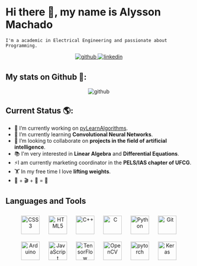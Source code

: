 # Hi there 👋, my name is Alysson Machado
```
I'm a academic in Electrical Engineering and passionate about Programming.
```

<div align="center">
<a href="https://github.com/Alyssonmach" target="_blank">
<img src=https://img.shields.io/badge/github-%2324292e.svg?&style=for-the-badge&logo=github&logoColor=white alt=github style="margin-bottom: 5px;" />
</a>
<a href="https://linkedin.com/in/alysson-machado-a30784186" target="_blank">
<img src=https://img.shields.io/badge/linkedin-%231E77B5.svg?&style=for-the-badge&logo=linkedin&logoColor=white alt=linkedin style="margin-bottom: 5px;" />
</a>  
</div>  

## My stats on Github 📖:  
<div align="center">
<img src =https://github-readme-stats.vercel.app/api?username=Alyssonmach&show_icons=true alt =github>
</div> 

## Current Status 🌎: 

- 🔭 I’m currently working on [pyLearnAlgorithms](https://pypi.org/project/pyLearnAlgorithms/). 
- 🌱 I’m currently learning **Convolutional Neural Networks**. 
- 👯 I’m looking to collaborate on **projects in the field of artificial intelligence**.
- 📚 I'm very interested in **Linear Algebra** and **Differential Equations**.
- ⚡I am currently marketing coordinator in the **PELS/IAS chapter of UFCG**.
- 🏋️ In my free time I love **lifting weights**.
- 🎵 + 🎬 + 🍕 = 🥰

## Languages and Tools  
<div align="center">  
<img style="margin: 10px" src="https://profilinator.rishav.dev/skills-assets/css3-original-wordmark.svg" alt="CSS3" height="50" />  
<img style="margin: 10px" src="https://profilinator.rishav.dev/skills-assets/html5-original-wordmark.svg" alt="HTML5" height="50" />  
<img style="margin: 10px" src="https://profilinator.rishav.dev/skills-assets/cplusplus-original.svg" alt="C++" height="50" />  
<img style="margin: 10px" src="https://profilinator.rishav.dev/skills-assets/c-original.svg" alt="C" height="50" />  
<img style="margin: 10px" src="https://profilinator.rishav.dev/skills-assets/python-original.svg" alt="Python" height="50" />  
<img style="margin: 10px" src="https://profilinator.rishav.dev/skills-assets/git-scm-icon.svg" alt="Git" height="50" />  
<img style="margin: 10px" src="https://profilinator.rishav.dev/skills-assets/arduino.png" alt="Arduino" height="50" />  
<img style="margin: 10px" src="https://profilinator.rishav.dev/skills-assets/javascript-original.svg" alt="JavaScript" height="50" />  
<img style="margin: 10px" src="https://profilinator.rishav.dev/skills-assets/tensorflow-icon.svg" alt="TensorFlow" height="50" />  
<img style="margin: 10px" src="https://profilinator.rishav.dev/skills-assets/opencv-icon.svg" alt="OpenCV" height="50" />  
<img style="margin: 10px" src="https://profilinator.rishav.dev/skills-assets/pytorch-icon.svg" alt="pytorch" height="50" />  
<img style="margin: 10px" src="https://profilinator.rishav.dev/skills-assets/keras.png" alt="Keras" height="50" />  
</div>  
